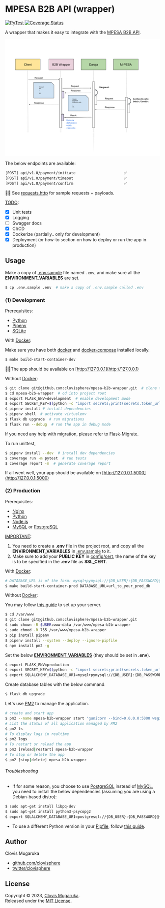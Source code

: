 # MPESA B2B API (wrapper)

[![PyTest](https://github.com/clovisphere/mpesa-b2b-wrapper/actions/workflows/pytest.yml/badge.svg?branch=main)](https://github.com/clovisphere/mpesa-b2b-wrapper/actions/workflows/pytest.yml)
[![Coverage Status](https://coveralls.io/repos/github/clovisphere/mpesa-b2b-wrapper/badge.svg?branch=main)](https://coveralls.io/github/clovisphere/mpesa-b2b-wrapper?branch=main)

A wrapper that makes it easy to integrate with the [MPESA B2B API](https://developer.safaricom.co.ke/Documentation).

![(simple) B2B Flow](docs/b2b_flow.svg)

The below endpoints are available:

```bash
[POST] api/v1.0/payment/initiate                      ✅
[POST] api/v1.0/payment/timeout                       ✅
[POST] api/v1.0/payment/confirm                       ✅
````

☝🏽 See [requests.http](requests.http) for sample requests + payloads.

<u>TODO</u>:

- [x] Unit tests
- [x] Logging
- [ ] Swagger docs
- [x] CI/CD
- [x] Dockerize (partially.. only for development)
- [x] Deployment (or how-to section on how to deploy or run the app in production)

## Usage

Make a copy of [.env.sample](.env.sample) file named `.env`, and make sure all the **ENVIRONMENT_VARIABLES** are set.

```bash
$ cp .env.sample .env  # make a copy of .env.sample called .env
```

### (1) Development

Prerequisites:

- [Python](https://www.python.org/downloads/release/python-3112/)
- [Pipenv](https://pipenv.pypa.io/en/latest/)
- [SQLite](https://www.sqlite.org/index.html)

With [Docker](https://www.docker.com/):

Make sure you have both [docker](https://www.docker.com/) and 
[docker-compose](https://docs.docker.com/compose/) installed locally.

```bash
$ make build-start-container-dev
````

☝🏽The app should be available on [http://127.0.0.1](http://127.0.0.1)

Without [Docker](https://www.docker.com/):

```bash
$ git clone git@github.com:clovisphere/mpesa-b2b-wrapper.git  # clone the repo
$ cd mpesa-b2b-wrapper  # cd into project root
$ export FLASK_ENV=development  # enable development mode
$ export SECRET_KEY=$(python -c "import secrets;print(secrets.token_urlsafe(16))") # generate a secret key
$ pipenv install # install dependencies
$ pipenv shell  # activate virtualenv
$ flask db upgrade  # run migrations
$ flask run --debug  # run the app in debug mode
```

If you need any help with migration, please refer to [Flask-Migrate](https://flask-migrate.readthedocs.io/en/latest/).

To run unittest,

```bash
$ pipenv install --dev  # install dev dependencies
$ coverage run -m pytest  # run tests
$ coverage report -m  # generate coverage report
```

If all went well, your app should be available on [http://127.0.0.1:5000](http://127.0.0.1:5000)


### (2) Production

Prerequisites:

- [Nginx](https://www.nginx.com/)
- [Python](https://www.python.org/downloads/release/python-3112/)
- [Node.js](https://nodejs.org/en/)
- [MySQL](https://www.mysql.com/) or [PostgreSQL](https://www.postgresql.org/)

<u>IMPORTANT</u>:

1. You need to create a **.env** file in the project root, and copy all the **ENVIRONMENT_VARIABLES** in [.env.sample](./.env.sample) to it.
2. Make sure to add your **PUBLIC KEY** in [config/cert](config/cert), the name of the key is to be specified in the **.env** file as **SSL_CERT**.

With [Docker](https://www.docker.com/):

```bash
# DATABASE_URL is of the form: mysql+pymysql://{DB_USER}:{DB_PASSWORD}@{DB_HOST}/{DB_NAME}
$ make build-start-container-prod DATABASE_URL=url_to_your_prod_db
```

Without [Docker](https://www.docker.com/):

You may follow [this guide](https://www.digitalocean.com/community/tutorials/how-to-serve-flask-applications-with-gunicorn-and-nginx-on-ubuntu-18-04) to set up your server.


```bash
$ cd /var/www
$ git clone git@github.com:clovisphere/mpesa-b2b-wrapper.git
$ sudo chown -R $USER:www-data /var/www/mpesa-b2b-wrapper
$ sudo chmod -R 755 /var/www/mpesa-b2b-wrapper
$ pip install pipenv
$ pipenv install --system --deploy --ignore-pipfile
$ npm install pm2 -g
```

Set the below <u>**ENVIRONMENT_VARIABLES**</u> (they should be set in **.env**).

```bash
$ export FLASK_ENV=production
$ export SECRET_KEY=$(python -c "import secrets;print(secrets.token_urlsafe(16))") 
$ export SQLALCHEMY_DATABASE_URI=mysql+pymysql://{DB_USER}:{DB_PASSWORD}@{DB_HOST}/{DB_NAME}
```

Create database tables with the below command:

```bash
$ flask db upgrade
```

Let's use [PM2](https://pm2.keymetrics.io/) to manage the application.

```bash
# create and start app
$ pm2 --name mpesa-b2b-wrapper start 'gunicorn --bind=0.0.0.0:5000 wsgi:app --workers=4 --timeout=120 --log-level=info'
# List the status of all application managed by PM2
$ pm2 ls
# To display logs in realtime
$ pm2 logs
# To restart or reload the app
$ pm2 [reload|restart] mpesa-b2b-wrapper
# To stop or delete the app
$ pm2 [stop|delete] mpesa-b2b-wrapper
```

###### Troubleshooting

- If for some reason, you choose to use [PostgreSQL](https://www.postgresql.org/)
instead of [MySQL](https://www.mysql.com/), you need to install the
below dependencies (assuming you are using a Debian-based distro):

```bash
$ sudo apt-get install libpq-dev
$ sudo apt-get install python3-psycopg2
$ export SQLALCHEMY_DATABASE_URI=postgresql://{DB_USER}:{DB_PASSWORD}@{DB_HOST}/{DB_NAME}
```

- To use a different Python version in your [Pipfile](./Pipfile), follow [this guide](https://bilard.medium.com/change-python-version-in-pipenv-1ac7b8f9b7b9).

## Author

Clovis Mugaruka

- [github.com/clovisphere](https://github.com/clovisphere)
- [twitter/clovisphere](https://twitter.com/clovisphere)

## License

Copyright ©️ 2023, [Clovis Mugaruka](https://clovisphere.com).\
Released under the [MIT License](LICENSE).

